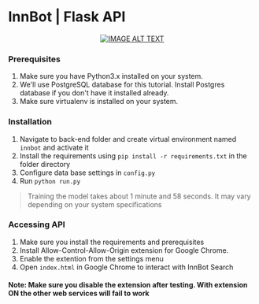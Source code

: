 # InnBot | Flask API

<div align="center">
  <a href="https://www.youtube.com/watch?v=UqJnwbmMfk0"><img src="https://img.youtube.com/vi/UqJnwbmMfk0/0.jpg" alt="IMAGE ALT TEXT"></a>
</div>


### Prerequisites

1. Make sure you have Python3.x installed on your system.
2. We'll use PostgreSQL database for this tutorial. Install Postgres database if you don't have it installed already.
3. Make sure virtualenv is installed on your system.


### Installation

1. Navigate to back-end folder and create virtual environment named `innbot` and activate it
2. Install the requirements using `pip install -r requirements.txt` in the folder directory
2. Configure data base settings in `config.py`
3. Run `python run.py` 

> Training the model takes about 1 minute and 58 seconds. It may vary depending on your system specifications

### Accessing API

1. Make sure you install the requirements and prerequisites
2. Install Allow-Control-Allow-Origin extension for Google Chrome.
3. Enable the extention from the settings menu
4. Open `index.html` in Google Chrome to interact with InnBot Search


#### Note: Make sure you disable the extension after testing. With extension ON the other web services will fail to work 
